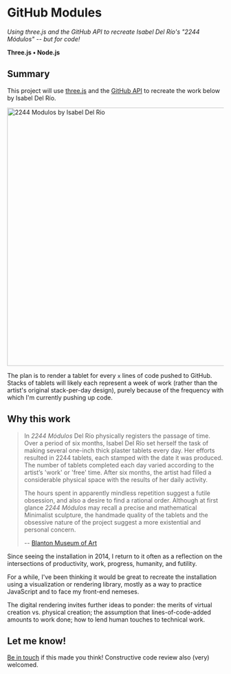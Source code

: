 # GitHub Modules

_Using three.js and the GitHub API to recreate Isabel Del Río's "2244 Módulos" -- but for code!_

**Three.js  •  Node.js**

## Summary

This project will use [three.js](https://threejs.org) and the [GitHub API](https://developer.github.com/v3/) to recreate the work below by Isabel Del Río.

<!-- ![2244 Modulos by Isabel Del Rio](https://scontent-lga3-1.xx.fbcdn.net/v/t31.0-8/10380148_10152173534905685_9159277409202252377_o.jpg?oh=35805f51974ae7a82e467ccac9880358&oe=5AE9C1EA | width=610) -->

<img src="https://scontent-lga3-1.xx.fbcdn.net/v/t31.0-8/10380148_10152173534905685_9159277409202252377_o.jpg?oh=35805f51974ae7a82e467ccac9880358&oe=5AE9C1EA" alt="2244 Modulos by Isabel Del Rio" width="600">

The plan is to render a tablet for every `x` lines of code pushed to GitHub. Stacks of tablets will likely each represent a week of work (rather than the artist's original stack-per-day design), purely because of the frequency with which I'm currently pushing up code.

## Why this work

> In _2244 Módulos_ Del Río physically registers the passage of time. Over a period of six months, Isabel Del Río set herself the task of making several one-inch thick plaster tablets every day. Her efforts resulted in 2244 tablets, each stamped with the date it was produced. The number of tablets completed each day varied according to the artist’s 'work' or 'free' time. After six months, the artist had filled a considerable physical space with the results of her daily activity. 
> 
> The hours spent in apparently mindless repetition suggest a futile obsession, and also a desire to find a rational order. Although at first glance _2244 Módulos_ may recall a precise and mathematical Minimalist sculpture, the handmade quality of the tablets and the obsessive nature of the project suggest a more existential and personal concern.
> 
> -- [Blanton Museum of Art](http://collection.blantonmuseum.org/Obj18171?sid=7541&x=237277&port=315)

Since seeing the installation in 2014, I return to it often as a reflection on the intersections of productivity, work, progress, humanity, and futility.

For a while, I've been thinking it would be great to recreate the installation using a visualization or rendering library, mostly as a way to practice JavaScript and to face my front-end nemeses.

The digital rendering invites further ideas to ponder: the merits of virtual creation vs. physical creation; the assumption that lines-of-code-added amounts to work done; how to lend human touches to technical work. 

## Let me know!

[Be in touch](https://twitter.com/halfghaninNE) if this made you think! Constructive code review also (very) welcomed.
